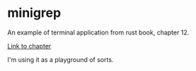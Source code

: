 # minigrep

An example of terminal application from rust book, chapter 12.

[Link to chapter](https://doc.rust-lang.org/book/ch12-00-an-io-project.html)

I'm using it as a playground of sorts.
